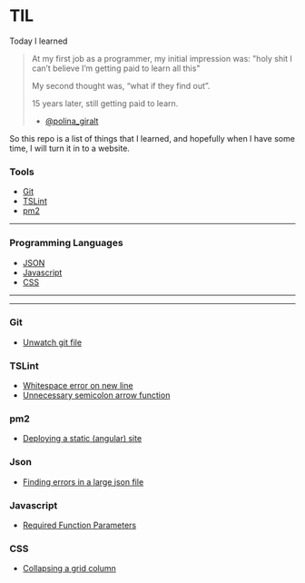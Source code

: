 # TIL
Today I learned

> At my first job as a programmer, my initial impression was: "holy shit I can’t believe I’m getting paid to learn all this"
>
> My second thought was, “what if they find out”.
>
> 15 years later, still getting paid to learn.
> - [@polina_giralt](https://twitter.com/polina_giralt/status/1209163210257043457)

So this repo is a list of things that I learned, and hopefully when I have some time, I will turn it in to a website.

### Tools
* [Git](#git)
* [TSLint](#tslint)
* [pm2](#pm2)

---

### Programming Languages
* [JSON](#json)
* [Javascript](#javascript)
* [CSS](#css)


---
---

### Git
- [Unwatch git file](git/unwatch-git-file.md)


### TSLint
- [Whitespace error on new line](tslint/whitespace-error-on-new-line.md)
- [Unnecessary semicolon arrow function](tslint/unnecessary-semicolon-arrow-function.md)


### pm2
- [Deploying a static (angular) site](pm2/deploying-a-static-site.md)


### Json
- [Finding errors in a large json file](json/errors-in-large-json.md)


### Javascript
- [Required Function Parameters](js-tips/required-function-params.md)


### CSS
- [Collapsing a grid column](css/collapsing-a-grid-column.md)
